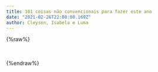 ```yaml
---
title: 101 coisas não convencionais para fazer este ano
date: "2021-02-26T22:00:00.169Z"
author: Cleyson, Isabela e Luma
---
```


{%raw%}
<style>
#atividades {
  display: flex;
  flex-wrap: wrap;
}
#atividades > div {
  background-color: #f2f2f2;
  padding: 10px;
  margin: 3px;
  display: flex;
  cursor: pointer;
  border-radius: 2px;
  display: flex;
  flex: 1;
  min-width: 49%;
}
#atividades span {
  margin-left: 10px;
  font-size: 18px;
  font-weight: bold;
  flex: 1;
}
#atividades > div > div {
  background-color: white;
  height: 22px;
  width: 22px;
  color: #2bbc8a;
  padding: 0 6px;
  font-weight: bold;
  margin-top: 5px;
  border-radius: 2px;
}

#atividades > div[selected="true"] {
  background-color: #2bbc8a;
  color: white;
}

#resultado {
  display: flex;
  justify-content: center;
  margin-top: 20px;
}

#resultado > span {
  font-size: 22px;
  font-weight: bold;
}
</style>

<div id="atividades"></div>
<div id="resultado"></div>

<script>
const atividades = [
  '💻 Decorar um computador com o tema “pôneis no México”',
  '🐧 Gravar o nome de todas as espécies de pinguim',
  '🎥 Regravar o filme De Volta Para O Futuro reduzido para 15 minutos',
  '🚰 Criar um monólogo dramático sobre uma pia de cozinha',
  '🧵 Costurar um figurino baseado na moda japonesa de 1940',
  '🧊 Fazer um picolé com 3 ingredientes aleatórios na cozinha',
  '🥚 Colocar 10 easter eggs relacionados a sua vida espalhados por algum cômodo',
  '🌠 Desenhar uma linha que conte o tempo de uma forma inédita',
  '🧲 Criar seu próprio ímã de geladeira',
  '🦎 Fazer uma lagartixa de argila',
  '🛏️ Construir um forte de almofadas e nomeá-lo com algum trocadilho a partir do nome de uma civilização, império ou cidade antiga',
  '🧮 Criar um problema matemático que vá além das 4 operações básicas de matemática e que o resultado seja 3',
  '✍️ Escrever um conto incluíndo o último sonho que você teve',
  '🍲 Crie uma receita apenas com ingredientes que começam com a letra “L”',
  '🥿 Tirar uma foto conceitual utilizando um pote, um fundo colorido e um chinelo',
  '🤖 Interpretar por 5 minutos um robô discutindo a lógica por trás de um hambúrguer',
  '👒 Fazer um chapéu estiloso para o seu dedão',
  '📰 Fazer uma saia usando jornal ou revista',
  '💬 Escolher 3 palavras aleatórias do dicionário e criar uma frase com elas',
  '🎪 Criar um look inspirado em um circo e tire uma foto com uma pose inspirada no mesmo',
  '🧦 Fazer uma apresentação em estilo Powerpoint das vantagens de dormir sem meias',
  '🍿 Assistir um filme que contenha a palavra “bateria” no título',
  '🎸 Pensar em um Top 5 motivos para continuar tocando Legião Urbana no violão, mesmo sendo as mesmas músicas de sempre',
  '🎩 Ficar na posição do elefantinho por 15 segundos equilibrando um chapéu na sua bunda',
  '🎞️ Escrever uma crítica do filme citado acima se passando por uma criança de 6 anos',
  '😬 Usar um delineador para tatuar na sua bochecha algo que você tatuaria se estivesse na prisão',
  '🎠 Dar um nome muito legal para o pônei imaginário do seu amigo imaginário',
  '🤗 Expressar o máximo que puder uma expressão/sentimento que você não está acostumado',
  '🎁 Fazer uma doação para alguma instituição de caridade, porque é sempre importante fazer isso',
  '🗿 Recriar um monumento ou algum lugar famoso na sua casa e agir como se estivesse lá',
  '✉️ Criar o seu próprio selo de aprovação (com uma foto sua e tudo)',
  '🎲 Desenvolver um jogo de tabuleiro a partir de um filme que você gosta muito',
  '✒️ Fazer uma mistura de tintas, formando a sua própria cor e dando o nome que você quiser pra ela',
  '🧹 Criar um grito de torcida para um time de quadribol que tem como mascote um ornitorrinco',
  '📰 Criar uma folha de revista com as fofocas da casa ou uma de jornal com as notícias',
  '🌈 Dar novos nomes para os tons de cor que você está vestindo',
  '🥂 Tocar uma música com copos de vidro',
  '💬 Criar um personagem de história em quadrinho',
  '🖼️ Recriar um quadro renascentista com a sua refeição',
  '😱 Dar berros de mariachi pela janela',
  '🖊️ Escrever um poema onde cada frase começa com cada letra do seu nome completo',
  '👩‍🎤 Criar um personagem com uma história elaborada para caso você precise se disfarçar algum dia',
  '🧶 Fazer um pote de crochê',
  '👱 Fazer um moicano com gel',
  '🌶️ Fazer uma receita típica de um país vizinho ao seu',
  '🙃 Fazer um elogio para um estranho',
  '🥔 Aprender a falar: “Ei, essa batata é minha!” em 4 línguas diferentes',
  '🩳 Usar um pijama combinando com alguém',
  '🧼 Passar sabão no chão e fingir ser um patinador (lembre de usar equipamentos de segurança)',
  '🛰️ Editar uma foto sua no espaço, com o Keanu Reeves do seu lado',
  '🎤 Criar um acessório que só a Lady Gaga usaria',
  '🩸 Doar sangue e saber qual seu tipo sanguíneo',
  '🎞️ Assistir a série ou filme mais popular do ano que você nasceu',
  '🎵 Criar a letra de um samba sobre o que você comeu no almoço',
  '🎶 Aprender a cantar a sua música favorita da disney em outra língua que não o inglês',
  '💃 Criar line up de um evento que você participaria',
  '🩲 Criar a logo da pior ideia de marca possível',
  '🎎 Fazer um teatro de fantoches com as suas meias',
  '🖍️ Customizar uma peça de roupa com giz de cera',
  '✍️ Fazer um poema utilizando apenas nomes de músicas',
  '🗽 Criar uma coleção de estátuas utilizando materiais alternativos e adicionando um comentário para cada',
  '🎼 Criar um pout pourri com 5 músicas de gêneros totalmente diferentes ou com significados totalmente diferentes',
  '📰 Fazer uma série de notícias rápidas sobre alguns acontecimentos esquisitos de uma cidade fictícia',
  '🏺 Criar um produto inútil da junção de outros dois objetos existentes e nomear ele',
  '🗺️ Desenhar um mapa do tesouro com lugares fictícios e obstáculos',
  '♋ Inventar um novo signo e decidir quais as sortes do dia, como um horóscopo',
  '🎄 Criar seu próprio feriado e o motivo por trás',
  '👨‍🌾 Inventar um fato sobre a festa junina que todos deveriam saber',
  '🦸 Inventar uma rotina matinal para um super herói em decadência',
  '🛑 Criar a pior placa de trânsito possível',
  '🚴🏾‍♀️ Criar uma competição com regras tão confusas que entendê-las é o primeiro objetivo',
  '📹 Criar um comercial para o seu produto inútil',
  '🎶 Criar um Jingle para uma marca de cadeiras de escritório que não giram',
  '💃 Criar uma coreografia que com certeza seria utilizada no Just Dance',
  '🐬 Imaginar a pior ideia para um jogo de RPG contendo golfinhos',
  '🍂 Elaborar a pior ideia para um aplicativo relacionado de alguma forma a folhas secas',
  '📘 Desenhe um livro que com certeza seria escolhido pela capa',
  '📚 Doe um livro e escreva uma dedicatória que deixará o próximo dono confuso',
  '🎨 Faça uma releitura de uma pintura renascentista como se fosse no fundo do mar',
  '🎲 Escreva as 10 piores ideias de temas para um jogo de STOP',
];

let selectedItems = [];

const STORAGE_HASH = 'selected-items';

function select(index) {
  if (selectedItems.includes(index)) {
    selectedItems = selectedItems.filter(i => i !== index);
  } else {
    selectedItems.push(index);
  }
  saveSelectedItems();
  renderAtividades();
}

function renderAtividades() {
  const parent = document.getElementById('atividades');
  parent.innerHTML = '';
  atividades.forEach((atividade, index) => {
    const selected = selectedItems.includes(index);
    const atividadeHtml = `<div selected="${(selected ? 'true': 'false')}" onclick="select(${index})"><div class="checkbox">${(selected ? '✓': '')}</div><span>${atividade}</span></div>`;
    parent.innerHTML += atividadeHtml;
  });
  const resultado = document.getElementById('resultado');
  resultado.innerHTML = `<span>Você concluiu ${selectedItems.length} de ${atividades.length} atividades</span>`;
}

function loadSelectedItems() {
  selectedItems = JSON.parse(localStorage.getItem(STORAGE_HASH)) || [];
}

function saveSelectedItems() {
  const selectedString = JSON.stringify(selectedItems);
  localStorage.setItem(STORAGE_HASH, selectedString);
}

function render() {
  loadSelectedItems();
  renderAtividades();
}

render();
</script>

{%endraw%}